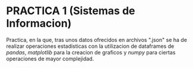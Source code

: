 # PRACTICA 1 (Sistemas de Informacion)
Practica, en la que, tras unos datos ofrecidos en archivos ".json" se ha de realizar operaciones estadisticas con la utilizacion de dataframes de *pandas*, *matplotlib* para la creacion de graficos y *numpy* para ciertas operaciones de mayor complejidad. 
